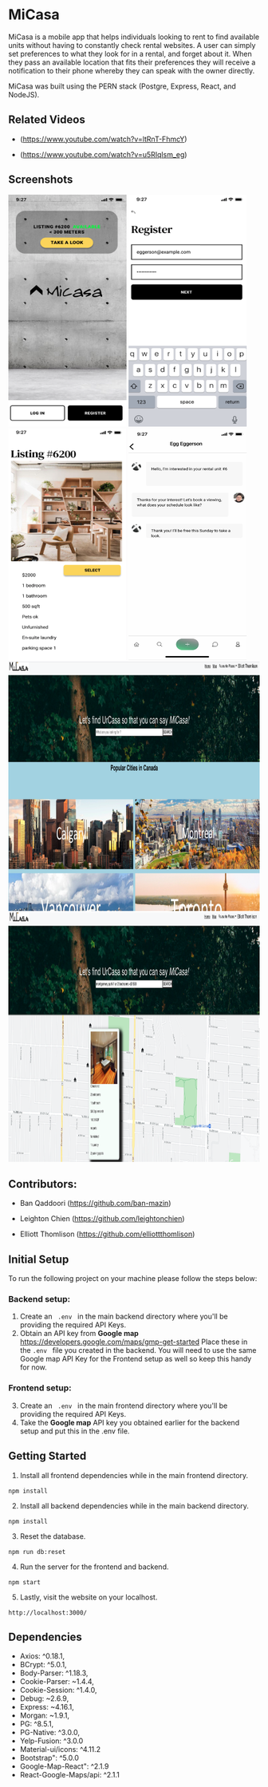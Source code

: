 # MiCasa

MiCasa is a mobile app that helps individuals looking to rent to find available units without having to constantly check rental websites. A user can simply set preferences to what they look for in a rental, and forget about it. When they pass an available location that fits their preferences they will receive a notification to their phone whereby they can speak with the owner directly. 

MiCasa was built using the PERN stack (Postgre, Express, React, and NodeJS). 

## Related Videos

- (https://www.youtube.com/watch?v=ltRnT-FhmcY)

- (https://www.youtube.com/watch?v=u5RIqlsm_eg)

## Screenshots
<p float="center">
  <img src="https://github.com/elliottthomlison/MiCasa/blob/master/images/firstpage.png?raw=true" class="center" width=237px height=465px/>
  <img src="https://github.com/elliottthomlison/MiCasa/blob/master/images/registerpage.png?raw=true" class="center" width=237px height=465px/>
  <img src="https://github.com/elliottthomlison/MiCasa/blob/master/images/preferecespage.png?raw=true" class="center" width=237px height=465px/>
  <img src="https://github.com/elliottthomlison/MiCasa/blob/master/images/messagingImage.jpg?raw=true" class="center" width=237px height=465px/>
  
  <img src="https://github.com/elliottthomlison/MiCasa/blob/master/images/mainpage.png?raw=true" width=962px height=500px />
  <img src="https://github.com/elliottthomlison/MiCasa/blob/master/images/mappage.png?raw=true" width=962px height=500px />
</p>

## Contributors:
- Ban Qaddoori (https://github.com/ban-mazin)

- Leighton Chien (https://github.com/leightonchien)

- Elliott Thomlison (https://github.com/elliottthomlison)

## Initial Setup
To run the following project on your machine please follow the steps below:  
### Backend setup:
1. Create an <code> .env </code> in the main backend directory where you'll be providing the required API Keys. 
2. Obtain an API key from **Google map** https://developers.google.com/maps/gmp-get-started Place these in the ```.env ``` file you created in the backend. 
You will need to use the same Google map API Key for the Frontend setup as well so keep this handy for now.
### Frontend setup:
3. Create an <code> .env </code> in the main frontend directory where you'll be providing the required API Keys. 
4. Take the **Google map**  API key you obtained earlier for the backend setup and put this in the .env file. 

## Getting Started 
1. Install all frontend dependencies while in the main frontend directory.
```
npm install
```
2. Install all backend dependencies while in the main backend directory.
```
npm install
```
3. Reset the database.
```
npm run db:reset
```
4. Run the server for the frontend and backend.
```
npm start
```
5. Lastly, visit the website on your localhost.
```
http://localhost:3000/ 
```

## Dependencies
- Axios: ^0.18.1,
- BCrypt: ^5.0.1,
- Body-Parser: ^1.18.3,
- Cookie-Parser: ~1.4.4,
- Cookie-Session: ^1.4.0,
- Debug: ~2.6.9,
- Express: ~4.16.1,
- Morgan: ~1.9.1,
- PG: ^8.5.1,
- PG-Native: ^3.0.0,
- Yelp-Fusion: ^3.0.0
- Material-ui/icons: ^4.11.2
- Bootstrap": ^5.0.0
- Google-Map-React": ^2.1.9
- React-Google-Maps/api: ^2.1.1
